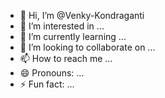 - 👋 Hi, I’m @Venky-Kondraganti
- 👀 I’m interested in ...
- 🌱 I’m currently learning ...
- 💞️ I’m looking to collaborate on ...
- 📫 How to reach me ...
- 😄 Pronouns: ...
- ⚡ Fun fact: ...

<!---
Venky-Kondraganti/Venky-Kondraganti is a ✨ special ✨ repository because its `README.md` (this file) appears on your GitHub profile.
You can click the Preview link to take a look at your changes.
--->
